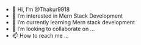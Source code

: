 - 👋 Hi, I’m @Thakur9918
- 👀 I’m interested in Mern Stack Development
- 🌱 I’m currently learning Mern stack development
- 💞️ I’m looking to collaborate on ...
- 📫 How to reach me ...

<!---
Thakur9918/Thakur9918 is a ✨ special ✨ repository because its `README.md` (this file) appears on your GitHub profile.
You can click the Preview link to take a look at your changes.
--->
